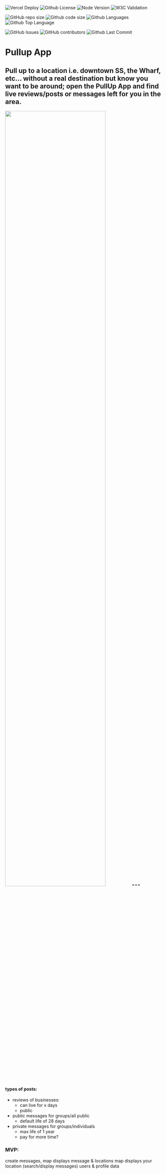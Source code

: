 <!--- These are examples. See https://shields.io for others or to customize this set of shields. You might want to include dependencies, project status and license info here --->
![Vercel Deploy](https://vercelbadge.vercel.app/api/tdotholla/pullup)
![Github License](https://img.shields.io/github/license/kiel-h-byrne/pullup)
![Node Version](https://img.shields.io/node/v/canary)
![W3C Validation](https://img.shields.io/w3c-validation/default?targetUrl=https%3A%2F%2Fpullup.kielbyrne.com)

![GitHub repo size](https://img.shields.io/github/repo-size/kiel-h-byrne/pullup)
![Github code size](https://img.shields.io/github/languages/code-size/kiel-h-byrne/pullup)
![Github Languages](https://img.shields.io/github/languages/count/kiel-h-byrne/pullup)
![Github Top Language](https://img.shields.io/github/languages/top/kiel-h-byrne/pullup)

![GitHub Issues](https://img.shields.io/github/issues-raw/kiel-h-byrne/pullup)
![GitHub contributors](https://img.shields.io/github/contributors/kiel-h-byrne/pullup)
![Github Last Commit](https://img.shields.io/github/last-commit/kiel-h-byrne/pullup)
<!--

![Github Commit Activity](https://img.shields.io/github/commit-activity/m/kiel-h-byrne/pullup)
![GitHub stars](https://img.shields.io/github/stars/kiel-h-byrne/pullup?style=social)
![GitHub forks](https://img.shields.io/github/forks/kiel-h-byrne/pullup?style=social)
![Github Manifest Version](https://img.shields.io/github/manifest-json/v/kiel-h-byrne/pullup)

-->
# Pullup App 
Pull up to a location i.e. downtown SS, the Wharf, etc... without a real destination but know you want to be around; open the PullUp App and find live reviews/posts or messages left for you in the area. 
---

<img width="80%" src="https://github.com/Kiel-H-Byrne/pullup/assets/955269/30253b62-c6c5-4297-a369-c3d5133ee8a8" />
===

#### types of posts: 
- reviews of businesses:
  - can live for x days
  - public
- public messages for groups/all public
  - default life of 28 days
- private messages for groups/individuals
  - max life of 1 year
  - pay for more time?

### MVP:
create messages,
map displays message & locations
map displays your location (search/display messages)
users & profile data

